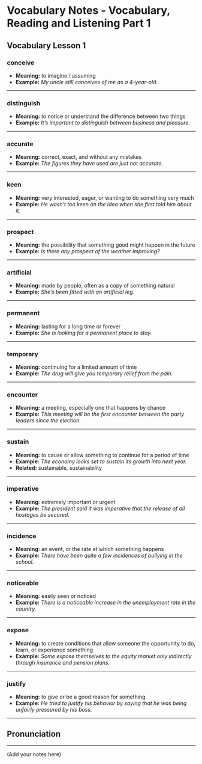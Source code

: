 # Vocabulary Notes - Vocabulary, Reading and Listening Part 1

## Vocabulary Lesson 1

### conceive
- **Meaning:** to imagine / assuming  
- **Example:** *My uncle still conceives of me as a 4-year-old.*

---

### distinguish
- **Meaning:** to notice or understand the difference between two things  
- **Example:** *It’s important to distinguish between business and pleasure.*

---

### accurate
- **Meaning:** correct, exact, and without any mistakes  
- **Example:** *The figures they have used are just not accurate.*

---

### keen
- **Meaning:** very interested, eager, or wanting to do something very much  
- **Example:** *He wasn’t too keen on the idea when she first told him about it.*

---

### prospect
- **Meaning:** the possibility that something good might happen in the future  
- **Example:** *Is there any prospect of the weather improving?*

---

### artificial
- **Meaning:** made by people, often as a copy of something natural  
- **Example:** *She’s been fitted with an artificial leg.*

---

### permanent
- **Meaning:** lasting for a long time or forever  
- **Example:** *She is looking for a permanent place to stay.*

---

### temporary
- **Meaning:** continuing for a limited amount of time  
- **Example:** *The drug will give you temporary relief from the pain.*

---

### encounter
- **Meaning:** a meeting, especially one that happens by chance  
- **Example:** *This meeting will be the first encounter between the party leaders since the election.*

---

### sustain
- **Meaning:** to cause or allow something to continue for a period of time  
- **Example:** *The economy looks set to sustain its growth into next year.*  
- **Related:** sustainable, sustainability

---

### imperative
- **Meaning:** extremely important or urgent  
- **Example:** *The president said it was imperative that the release of all hostages be secured.*

---

### incidence
- **Meaning:** an event, or the rate at which something happens  
- **Example:** *There have been quite a few incidences of bullying in the school.*

---

### noticeable
- **Meaning:** easily seen or noticed  
- **Example:** *There is a noticeable increase in the unemployment rate in the country.*

---

### expose
- **Meaning:** to create conditions that allow someone the opportunity to do, learn, or experience something  
- **Example:** *Some expose themselves to the equity market only indirectly through insurance and pension plans.*

---

### justify
- **Meaning:** to give or be a good reason for something  
- **Example:** *He tried to justify his behavior by saying that he was being unfairly pressured by his boss.*

---

## Pronunciation
--------------------------
(Add your notes here)
